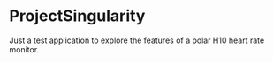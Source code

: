 # ProjectSingularity

Just a test application to explore the features of a polar H10 heart rate monitor.
